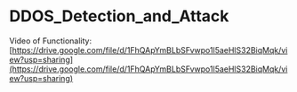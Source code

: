 # DDOS_Detection_and_Attack

Video of Functionality: [https://drive.google.com/file/d/1FhQApYmBLbSFvwpo1l5aeHlS32BiqMqk/view?usp=sharing](https://drive.google.com/file/d/1FhQApYmBLbSFvwpo1l5aeHlS32BiqMqk/view?usp=sharing)
